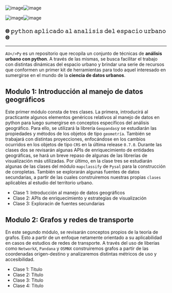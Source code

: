 ![image](https://user-images.githubusercontent.com/44501803/127709395-3b5a8649-cae6-4e78-b3d6-0097826bb302.png)![image](https://user-images.githubusercontent.com/44501803/127709433-c75615c3-fc0f-4641-b563-f6fc32bfa422.png)

![image](https://user-images.githubusercontent.com/44501803/127249693-217ac1bb-7cda-4978-8d78-45afd7fa6d5e.png)![image](https://user-images.githubusercontent.com/44501803/127577117-1e505edc-27b1-49ad-b5f0-7cf2405b663e.png)

### :globe_with_meridians: 𝚙𝚢𝚝𝚑𝚘𝚗 𝚊𝚙𝚕𝚒𝚌𝚊𝚍𝚘 𝚊𝚕 𝚊𝚗𝚊𝚕𝚒𝚜𝚒𝚜 𝚍𝚎𝚕 𝚎𝚜𝚙𝚊𝚌𝚒𝚘 𝚞𝚛𝚋𝚊𝚗𝚘 :globe_with_meridians:
--------------------------------------------------------------------------------------------

`AU</>Py` es un repositorio que recopila un conjunto de técnicas de **análisis urbano con python**. A través de las mismas, se busca facilitar el trabajo con  distintas dinámicas del espacio urbano y brindar una serie de recursos que conformen un primer kit de herramientas para todo aquel interesado en sumergirse en el mundo de la **ciencia de datos urbanos**. 

## Modulo 1: Introducción al manejo de datos geográficos
Este primer módulo consta de tres clases. La primera, introducirá al practicante algunos elementos genéricos relativos al manejo de datos en python para luego sumergirse en conceptos específicos del análisis geográfico. Para ello, se utilizará la librería `Geopandas`y se estudiarán las propiedades y métodos de los objetos de tipo `geometría`. También se trabajará con distintas proyecciones, enfocándose en los cambios ocurridos en los objetos de tipo `CRS` en la última release `0.7.0`. Durante las clases dos se revisarán algunas APIs de enriquecimiento de entidades geográficas, se hará un breve repaso de algunas de las librerías de visualización más utilizadas. Por último, en la clase tres se estudiarán algunas de las clases del módulo `mapclassify` de `Pysal` para la construcción de coropletas. También se explorarán algunas fuentes de datos secundarias, a partir de las cuales construiremos nuestras propias `clases` aplicables al estudio del territorio urbano.

* Clase 1: Introducción al manejo de datos geográficos
* Clase 2: APIs de enriquecimiento y estrategias de visualización
* Clase 3: Exploracin de fuentes secundarias

## Modulo 2: Grafos y redes de transporte
En este segundo módulo, se revisarán conceptos propios de la teoría de grafos. Esto a partir de un enfoque netamente orientado a su aplicabilidad en casos de estudios de redes de transporte. A través del uso de liberías como `NetworkX`, `Pandana` y `OSMNX` construiremos grafos a partir de las coordenadas origen-destino y analizaremos distintas métricos de uso y accesibilidad.

* Clase 1: Titulo
* Clase 2: Título
* Clase 3: Titulo
* Clase 4: Titulo

